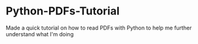 # Python-PDFs-Tutorial
Made a quick tutorial on how to read PDFs with Python to help me further understand what I'm doing
